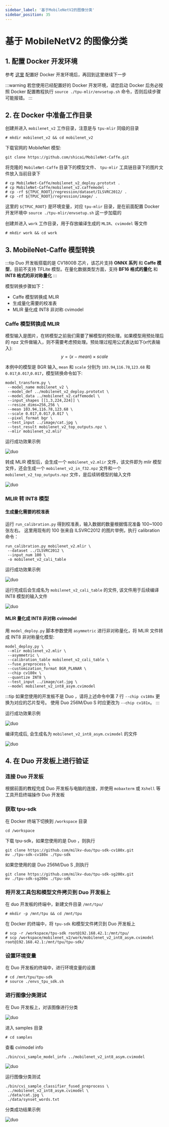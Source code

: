```yaml
---
sidebar_label: '基于MobileNetV2的图像分类'
sidebar_position: 35
---
```


# 基于 MobileNetV2 的图像分类

## 1. 配置 Docker 开发环境

参考 [这里](https://milkv.io/zh/docs/duo/application-development/tpu/tpu-docker) 配置好 Docker 开发环境后，再回到这里继续下一步

:::warning
若您使用已经配置好的 Docker 开发环境，请您启动 Docker 后务必按照 Docker 配置教程执行 `source ./tpu-mlir/envsetup.sh` 命令，否则后续步骤可能报错。
:::

## 2. 在 Docker 中准备工作目录

创建并进入 `mobilenet_v2` 工作目录，注意是与 `tpu-mlir` 同级的目录
```
# mkdir mobilenet_v2 && cd mobilenet_v2
```

下载官网的 MobileNet 模型:
```
git clone https://github.com/shicai/MobileNet-Caffe.git
```

将克隆的 `MobileNet-Caffe` 目录下的模型文件、 `tpu-mlir` 工具链目录下的图片文件放入当前目录下
```
# cp MobileNet-Caffe/mobilenet_v2_deploy.prototxt .
# cp MobileNet-Caffe/mobilenet_v2.caffemodel .
# cp -rf ${TPUC_ROOT}/regression/dataset/ILSVRC2012/ .
# cp -rf ${TPUC_ROOT}/regression/image/ .
```
这里的 `${TPUC_ROOT}` 是环境变量，对应 `tpu-mlir` 目录，是在前面配置 Docker 开发环境中 `source ./tpu-mlir/envsetup.sh` 这一步加载的

创建并进入 `work` 工作目录，用于存放编译生成的 `MLIR`、`cvimodel` 等文件
```
# mkdir work && cd work
```

## 3. MobileNet-Caffe 模型转换

:::tip
Duo 开发板搭载的是 CV1800B 芯片，该芯片支持 **ONNX 系列** 和 **Caffe 模型**，目前不支持 TFLite 模型。在量化数据类型方面，支持 **BF16 格式的量化** 和 **INT8 格式的非对称量化**
:::

模型转换步骤如下：
- Caffe 模型转换成 MLIR
- 生成量化需要的校准表
- MLIR 量化成 INT8 非对称 cvimodel

### Caffe 模型转换成 MLIR

模型输入是图片，在转模型之前我们需要了解模型的预处理。如果模型用预处理后的 npz 文件做输入，则不需要考虑预处理。预处理过程用公式表达如下($x$代表输入): $$ y = (x-mean)\times scale $$

本例中的模型是 BGR 输入, `mean` 和 `scale` 分别为 `103.94`,`116.78`,`123.68` 和 `0.017`,`0.017`,`0.017`，模型转换命令如下:
```
model_transform.py \
 --model_name mobilenet_v2 \
 --model_def ../mobilenet_v2_deploy.prototxt \
 --model_data ../mobilenet_v2.caffemodel \
 --input_shapes [[1,3,224,224]] \
 --resize_dims=256,256 \
 --mean 103.94,116.78,123.68 \
 --scale 0.017,0.017,0.017 \
 --pixel_format bgr \
 --test_input ../image/cat.jpg \
 --test_result mobilenet_v2_top_outputs.npz \
 --mlir mobilenet_v2.mlir
```

运行成功效果示例

![duo](/docs/duo/tpu/duo-tpu-mobilenetv2_05.png)

转成 MLIR 模型后，会生成一个 `mobilenet_v2.mlir` 文件，该文件即为 mlir 模型文件，还会生成一个 `mobilenet_v2_in_f32.npz` 文件和一个 `mobilenet_v2_top_outputs.npz` 文件，是后续转模型的输入文件

![duo](/docs/duo/tpu/duo-tpu-mobilenetv2_06.png)

### MLIR 转 INT8 模型

#### 生成量化需要的校准表

运行 `run_calibration.py` 得到校准表，输入数据的数量根据情况准备 100~1000 张左右。 这里用现有的 100 张来自 ILSVRC2012 的图片举例，执行 calibration 命令：

```
run_calibration.py mobilenet_v2.mlir \
 --dataset ../ILSVRC2012 \
 --input_num 100 \
 -o mobilenet_v2_cali_table
```

运行成功效果示例

![duo](/docs/duo/tpu/duo-tpu-mobilenetv2_07.png)

运行完成后会生成名为 `mobilenet_v2_cali_table` 的文件, 该文件用于后续编译 INT8 模型的输入文件

![duo](/docs/duo/tpu/duo-tpu-mobilenetv2_08.png)

#### MLIR 量化成 INT8 非对称 cvimodel

用 `model_deploy.py` 脚本参数使用 `asymmetric` 进行非对称量化，将 MLIR 文件转成 INT8 非对称量化模型:
```
model_deploy.py \
 --mlir mobilenet_v2.mlir \
 --asymmetric \
 --calibration_table mobilenet_v2_cali_table \
 --fuse_preprocess \
 --customization_format BGR_PLANAR \
 --chip cv180x \
 --quantize INT8 \
 --test_input ../image/cat.jpg \
 --model mobilenet_v2_int8_asym.cvimodel
```

:::tip
如果您使用的开发板不是 Duo ，请将上述命令中第 7 行 `--chip cv180x` 更换为对应的芯片型号。
使用 Duo 256M/Duo S 时应更改为 `--chip cv181x`。
:::

运行成功效果示例

![duo](/docs/duo/tpu/duo-tpu-mobilenetv2_09.png)

编译完成后, 会生成名为 `mobilenet_v2_int8_asym.cvimodel` 的文件

![duo](/docs/duo/tpu/duo-tpu-mobilenetv2_10.png)

## 4. 在 Duo 开发板上进行验证

### 连接 Duo 开发板

根据前面的教程完成 Duo 开发板与电脑的连接，并使用 `mobaxterm` 或 `Xshell` 等工具开启终端操作 Duo 开发板

### 获取 tpu-sdk

在 Docker 终端下切换到 `/workspace` 目录
```
cd /workspace
```

下载 tpu-sdk，如果您使用的是 Duo ，则执行
```
git clone https://github.com/milkv-duo/tpu-sdk-cv180x.git
mv ./tpu-sdk-cv180x ./tpu-sdk
```

如果您使用的是 Duo 256M/Duo S ,则执行
```
git clone https://github.com/milkv-duo/tpu-sdk-sg200x.git
mv ./tpu-sdk-sg200x ./tpu-sdk
```

### 将开发工具包和模型文件拷贝到 Duo 开发板上

在 duo 开发板的终端中，新建文件目录 `/mnt/tpu/`
```
# mkdir -p /mnt/tpu && cd /mnt/tpu
```

在 Docker 的终端中，将 `tpu-sdk` 和模型文件拷贝到 Duo 开发板上
```
# scp -r /workspace/tpu-sdk root@192.168.42.1:/mnt/tpu/
# scp /workspace/mobilenet_v2/work/mobilenet_v2_int8_asym.cvimodel root@192.168.42.1:/mnt/tpu/tpu-sdk/
```

### 设置环境变量

在 Duo 开发板的终端中，进行环境变量的设置
```
# cd /mnt/tpu/tpu-sdk
# source ./envs_tpu_sdk.sh
```

### 进行图像分类测试

在 Duo 开发板上，对该图像进行分类

![duo](/docs/duo/tpu/duo-tpu-cat.jpg)

进入 samples 目录

```
# cd samples
```

查看 cvimodel info
```
./bin/cvi_sample_model_info ../mobilenet_v2_int8_asym.cvimodel
```

![duo](/docs/duo/tpu/duo-tpu-mobilenetv2_11.png)

运行图像分类测试
```
./bin/cvi_sample_classifier_fused_preprocess \
 ../mobilenet_v2_int8_asym.cvimodel \
 ./data/cat.jpg \
 ./data/synset_words.txt
```

分类成功结果示例

![duo](/docs/duo/tpu/duo-tpu-mobilenetv2_12.png)
